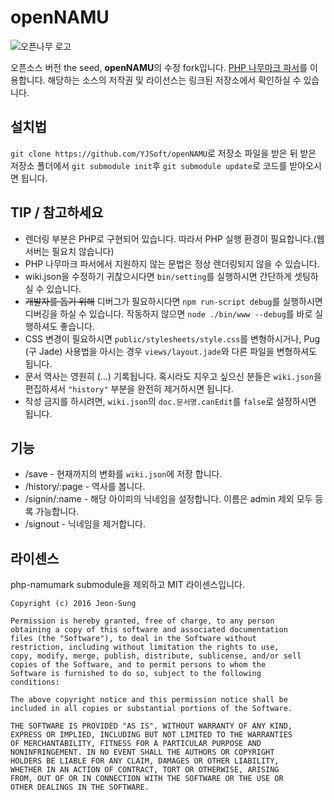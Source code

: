 # openNAMU
![오픈나무 로고](https://raw.githubusercontent.com/teamatus/openNAMU/master/public/images/on2.png)

오픈소스 버전 the seed, **openNAMU**의 수정 fork입니다. [PHP 나무마크 파서](https://github.com/koreapyj/php-namumark)를 이용합니다. 해당하는 소스의 저작권 및 라이선스는 링크된 저장소에서 확인하실 수 있습니다.

## 설치법
`git clone https://github.com/YJSoft/openNAMU`로 저장소 파일을 받은 뒤 받은 저장소 폴더에서 `git submodule init`후 `git submodule update`로 코드를 받아오시면 됩니다.

## TIP / 참고하세요
* 렌더링 부분은 PHP로 구현되어 있습니다. 따라서 PHP 실행 환경이 필요합니다.(웹서버는 필요치 않습니다)
* PHP 나무마크 파서에서 지원하지 않는 문법은 정상 렌더링되지 않을 수 있습니다.
* wiki.json을 수정하기 귀찮으시다면 `bin/setting`를 실행하시면 간단하게 셋팅하실 수 있습니다.
* ~~개발자를 돕기 위해~~ 디버그가 필요하시다면 `npm run-script debug`를 실행하시면 디버깅을 하실 수 있습니다. 작동하지 않으면 `node ./bin/www --debug`를 바로 실행하셔도 좋습니다.
* CSS 변경이 필요하시면 `public/stylesheets/style.css`를 변형하시거나, Pug (구 Jade) 사용법을 아시는 경우 `views/layout.jade`와 다른 파일을 변형하셔도 됩니다.
* 문서 역사는 영원히 (...) 기록됩니다. 혹시라도 지우고 싶으신 분들은 `wiki.json`을 편집하셔서 `"history"` 부분을 완전히 제거하시면 됩니다.
* 작성 금지를 하시려면, `wiki.json`의 `doc.문서명.canEdit`를 `false`로 설정하시면 됩니다.

## 기능
* /save - 현재까지의 변화를 `wiki.json`에 저장 합니다.
* /history/:page - 역사를 봅니다.
* /signin/:name - 해당 아이피의 닉네임을 설정합니다. 이름은 admin 제외 모두 등록 가능합니다.
* /signout - 닉네임을 제거합니다.

## 라이센스
php-namumark submodule을 제외하고 MIT 라이센스입니다.
```
Copyright (c) 2016 Jeon-Sung

Permission is hereby granted, free of charge, to any person
obtaining a copy of this software and associated documentation
files (the "Software"), to deal in the Software without
restriction, including without limitation the rights to use,
copy, modify, merge, publish, distribute, sublicense, and/or sell
copies of the Software, and to permit persons to whom the
Software is furnished to do so, subject to the following
conditions:

The above copyright notice and this permission notice shall be
included in all copies or substantial portions of the Software.

THE SOFTWARE IS PROVIDED "AS IS", WITHOUT WARRANTY OF ANY KIND,
EXPRESS OR IMPLIED, INCLUDING BUT NOT LIMITED TO THE WARRANTIES
OF MERCHANTABILITY, FITNESS FOR A PARTICULAR PURPOSE AND
NONINFRINGEMENT. IN NO EVENT SHALL THE AUTHORS OR COPYRIGHT
HOLDERS BE LIABLE FOR ANY CLAIM, DAMAGES OR OTHER LIABILITY,
WHETHER IN AN ACTION OF CONTRACT, TORT OR OTHERWISE, ARISING
FROM, OUT OF OR IN CONNECTION WITH THE SOFTWARE OR THE USE OR
OTHER DEALINGS IN THE SOFTWARE.
```
